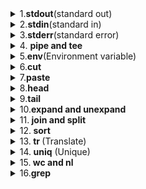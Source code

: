 <details>
<summary>
1.<b>stdout</b>(standard out)
</summary>

```bash
$ echo hello world         
  # this prints out Hello World to the screen
```
```bash
$ echo hello world > file.txt
  # It allows us to send the output of echo Hello World to a file instead of the screen
```

>The > is a redirection operator that allows us the change where standard output goes.  If the file does not already exist it will create it for us. However, if it does exist it will overwrite it (you can add a shell flag to prevent this depending on what shell you are using).

>Well let's say I didn't want to overwrite my file.txt, luckily there is a redirection operator for that as well, >>:

```bash
$ echo hello world >> file.txt 
    #This will append Hello World to the end of the peanuts.txt file, if the file doesn't already exist it will create it for us like it did with the > redirector!
```
> '>' stdout redirection symbol \
'<' stdin redirection symbol \
'2>' stderr redirection symbol \
> '>>' append symbol
</details>
<details>
<summary>2.<b>stdin</b>(standard in)
</summary>

```bash
$ cat > file.txt  #input text
$ cat file.txt    #show content
$ cat file.txt > file2.txt  
#redirect content of file to file2 or canbe overright it
$ cat file.txt >> file3.txt # append content of file to file3
```
</details>
<details>
<summary>3.<b>stderr</b>(standard error)</summary>

> file descriptor for stdin, stdout and stderr is 0, 1, and 2 respectively.\
>if we want to redirect our stderr to the file we can do this:

```bash
$ ls /fake/directory 2> file.txt
```
> if I wanted to see both stderr and stdout in the peanuts.txt file
```bash
$ ls /fake/directory > file.txt 2>&1
```
>There is a shorter way to redirect both stdout and stderr to a file:
```bash
$ ls /fake/directory &> file.txt
```
</details>

<details>
<summary>
4. <b>pipe and tee</b> </summary>

> it be nice if we could just see the output in another command like less
```bash
$ ls -la /etc | less 
```
>You should see the output of ls on your screen and if you open up the peanuts.txt file you should see the same information!

```bash
$ ls | tee file.txt
$ ls | tee file1.txt file2.txt
```
</details>

<details>
<summary>
5.<b>env</b>(Environment variable)
</summary>

>This outputs a whole lot of information about the environment variables you currently have set. These variables contain useful information that the shell and other processes can use.

```bash
$ env
```
example 

```bash
$ echo $PATH
/usr/local/sbin:/usr/local/bin:/usr/sbin:/bin
```
</details>

<details>
<summary>
6.<b>cut</b>
</summary>

>cut command extracts portions of text from a file.

To extract contents by a list of characters: -c --> character
```bash
$ cut -c 5 file.txt
$ cut -c 5-10 file.txt
$ cut -c -5 file.txt
$ cut -c 5- file.txt
```
To extract the contents by a field,  -f --> field  -d --> delimiter  by default TAB is used as a delimiter.
```bash
$ cut -f 2 file.txt
$ cut -f 1 -d ';' file.txt
$ cut -f 2 -d ',' file.txt
$ cut -f 2 -d ' ' file.txt
```
</details>

<details>
<summary>
7.<b>paste</b>
</summary>

>combine all these lines into one line:

```bash
$ paste -s file.txt  #delimited by TAB by default
$ paste -d ' ' -s file.txt #everything should be on one line delimited by spaces
$ paste -d ';' -s file.txt  # delimited by ';'
```
</details>
<details>
<summary>
8.<b>head</b>
</summary>

>the head command will show you the first 10 lines in a file.
```bash
$ head /var/log/syslog
```

>You can also modify the line count to whatever you choose, let's say I wanted to see the first 15 lines instead.
```bash
$ head -n 15 /var/log/syslog #-n flag stands for number of lines.
```
</details>

<details>
<summary>
9.<b>tail</b>
</summary>

>Similar to the head command, the tail command lets you see the last 10 lines of a file by default.
```bash
$ tail /var/log/syslog
```

Along with head you can change the number of lines you want to see.
```bash
$ tail -n 10 /var/log/syslog
```

Another great option you can use is the -f (follow) flag, this will follow the file as it grows. Give it a try and see what happens.
```bash
$ tail -f /var/log/syslog
```

Your syslog file will be continually changing while you interact with your system and using tail -f you can see everything that is getting added to that file.
</details>

<details>
<summary>
10.<b>expand and unexpand</b>
</summary>

>To change your TABs to spaces, use the expand command.
```bash
$ expand sample.txt
```

The command above will print output with each TAB converted into a group of spaces. To save this output in a file, use output redirection like below.
```bash
$ expand sample.txt > result.txt
```
Opposite to expand, we can convert back each group of spaces to a TAB with the unexpand command:
```bash
$ unexpand -a result.txt
```
</details>

<details>
<summary>
11.<b> join and split</b>
</summary>

>The join command allows you to join multiple files together by a common field:
```bash
$ join file.txt file2.txt
```
>You can also split a file up into different files with the split command:
```bash
$ split file.txt
```
</details>

<details>
<summary>
12.<b> sort</b>
</summary>

>The sort command is useful for sorting lines.
<pre>
file1.txt

dog
cow
cat
elephant
bird

</pre>
```bash
$ sort file1.txt

bird
cat
cow
dog
elephant

```

>You can also do a reverse sort:

```bash
$ sort -r file1.txt

elephant
dog
cow
cat
bird
```

>And also sort via numerical value:
```bash
$ sort -n file1.txt

bird
cat
cow
elephant
dog
```
</details>
<details>
<summary>
13.<b> tr </b>(Translate)
</summary>

>The tr (translate) command allows you to translate a set of characters into another set of characters. 

Let's try an example of translating all lower case characters to uppercase characters.
```bash
$ tr a-z A-Z

hello
HELLO
```

example 2
```bash
$ tr -d ello
hello
h
mellogjk
mgjk

$ tr 1 6
111
666
truy1134
truy6634
```

As you can see we made the ranges of a-z into A-Z and all text we type that is lowercase gets uppercased.
</details>

<details>
<summary>
14.<b> uniq</b> (Unique)
</summary>

>The uniq (unique) command is another useful tool for parsing text.

Let's say you had a file with lots of duplicates:
<pre>
reading.txt

book
book
paper
paper
article
article
magazine
</pre>
And you wanted to remove the duplicates, well you can use the uniq command:
```bash
$ uniq reading.txt

book
paper
article
magazine
```

Let's get the count of how many occurrences of a line:
```bash
$ uniq -c reading.txt

2 book
2 paper
2 article
1 magazine
```
Let's just get unique values:
```bash
$ uniq -u reading.txt

magazine
```
Let's just get duplicate values:
```bash
$ uniq -d reading.txt

book
paper
article
```
**Note : uniq does not detect duplicate lines unless they are adjacent.**
 For eg:

Let's say you had a file with duplicates which are not adjacent:
<pre>
reading.txt

book
paper
book
paper
article
magazine
article
</pre>
```bash
$ uniq reading.txt

reading.txt

book
paper
book
paper
article
magazine
article
```

The result returned by uniq will contain all the entries unlike the very first
example.

To overcome this limitation of uniq we can use sort in combination with uniq:
```bash
$ sort reading.txt | uniq

article
book
magazine
paper
```
</details>

<details>
<summary>
15.<b> wc and nl</b>
</summary>

>The wc (word count) command shows the total count of words in a file.
```bash
$ wc /etc/passwd

 96     265    5925 /etc/passwd
```

It display the number of lines, number of words and number of bytes, respectively.

To just see just the count of a certain field, use the -l, -w, or -c respectively.
```bash
$ wc -l /etc/passwd
96
$ wc -w /etc/passwd
265
$ wc -c /etc/passwd
5925
```

Another command you can use to check the count of lines on a file is the nl (number lines) command.

file1.txt

i
like
turtles
```bash
$ nl file1.txt

1. i
2. like
3. turtles
```
<i>
Difference bet wc and nl: 
- wc count blank line in number of lines
- nl count only actual line not blank line in number of lines
</i>

>you get the total count of lines by using the nl file without searching through the entire output
```bash
$ nl file.txt | tail -n 1
```
</details>

<details>
<summary>
16.<b>grep</b>
</summary>

> It allows you to search files for characters that match a certain pattern.

```bash
$ grep fox sample.txt #You should see that grep found fox in the sample.txt file.
```

You can also grep patterns that are case insensitive with the -i flag:
```bash
$ grep -i somepattern somefile
```
To get even more flexible with grep you can combine it with other commands with |.
```bash
$ env | grep -i User
```

As you can see grep is pretty versatile. You can even use regular expressions in your pattern:
```bash
$ ls /somedir | grep '.txt$'
#Should return all files ending with .txt in somedir.
```
</details>